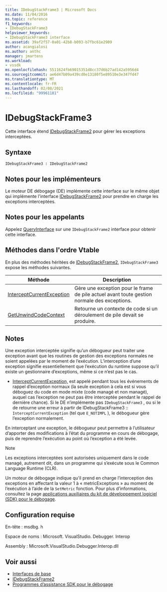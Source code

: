 ```yaml
---
title: IDebugStackFrame3 | Microsoft Docs
ms.date: 11/04/2016
ms.topic: reference
f1_keywords:
- IDebugStackFrame3
helpviewer_keywords:
- IDebugStackFrame3 interface
ms.assetid: 39af2f57-0a01-42b8-b093-b7fbc61e2909
author: acangialosi
ms.author: anthc
manager: jmartens
ms.workload:
- vssdk
ms.openlocfilehash: 5511624fb69015351d8cc37d6b27ad142a5956d4
ms.sourcegitcommit: ae6d47b09a439cd0e13180f5e89510e3e347fd47
ms.translationtype: MT
ms.contentlocale: fr-FR
ms.lasthandoff: 02/08/2021
ms.locfileid: "99961181"
---
```

# <a name="idebugstackframe3"></a>IDebugStackFrame3
Cette interface étend [IDebugStackFrame2](../../../extensibility/debugger/reference/idebugstackframe2.md) pour gérer les exceptions interceptées.

## <a name="syntax"></a>Syntaxe

```
IDebugStackFrame3 : IDebugStackFrame2
```

## <a name="notes-for-implementers"></a>Notes pour les implémenteurs
 Le moteur DE débogage (DE) implémente cette interface sur le même objet qui implémente l’interface [IDebugStackFrame2](../../../extensibility/debugger/reference/idebugstackframe2.md) pour prendre en charge les exceptions interceptées.

## <a name="notes-for-callers"></a>Notes pour les appelants
 Appelez [QueryInterface](/cpp/atl/queryinterface) sur une `IDebugStackFrame2` interface pour obtenir cette interface.

## <a name="methods-in-vtable-order"></a>Méthodes dans l'ordre Vtable
 En plus des méthodes héritées de [IDebugStackFrame2](../../../extensibility/debugger/reference/idebugstackframe2.md), `IDebugStackFrame3` expose les méthodes suivantes.

|Méthode|Description|
|------------|-----------------|
|[InterceptCurrentException](../../../extensibility/debugger/reference/idebugstackframe3-interceptcurrentexception.md)|Gère une exception pour le frame de pile actuel avant toute gestion normale des exceptions.|
|[GetUnwindCodeContext](../../../extensibility/debugger/reference/idebugstackframe3-getunwindcodecontext.md)|Retourne un contexte de code si un déroulement de pile devait se produire.|

## <a name="remarks"></a>Notes
 Une exception interceptée signifie qu’un débogueur peut traiter une exception avant que les routines de gestion des exceptions normales ne soient appelées par le moment de l’exécution. L’interception d’une exception signifie essentiellement que l’exécution du runtime suppose qu’il existe un gestionnaire d’exceptions, même si ce n’est pas le cas.

- [InterceptCurrentException,](../../../extensibility/debugger/reference/idebugstackframe3-interceptcurrentexception.md) est appelé pendant tous les événements de rappel d’exception normaux (la seule exception à cela est si vous déboguez du code en mode mixte (code managé et non managé), auquel cas l’exception ne peut pas être interceptée pendant le rappel de dernière chance). Si le DE n’implémente pas `IDebugStackFrame3` , ou si le de retourne une erreur à partir de IDebugStackFrame3 :: `InterceptCurrentException` (tel que `E_NOTIMPL` ), le débogueur gère l’exception normalement.

 En interceptant une exception, le débogueur peut permettre à l’utilisateur d’apporter des modifications à l’état du programme en cours de débogage, puis de reprendre l’exécution au point où l’exception a été levée.

> [!NOTE]
> Les exceptions interceptées sont autorisées uniquement dans le code managé, autrement dit, dans un programme qui s’exécute sous le Common Language Runtime (CLR).

 Un moteur de débogage indique qu’il prend en charge l’interception des exceptions en affectant la valeur 1 à « metricExceptions » au moment de l’exécution à l’aide de la `SetMetric` fonction. Pour plus d’informations, consultez la page [applications auxiliaires du kit de développement logiciel (SDK) pour le débogage](../../../extensibility/debugger/reference/sdk-helpers-for-debugging.md).

## <a name="requirements"></a>Configuration requise
 En-tête : msdbg. h

 Espace de noms : Microsoft. VisualStudio. Debugger. Interop

 Assembly : Microsoft.VisualStudio.Debugger.Interop.dll

## <a name="see-also"></a>Voir aussi
- [Interfaces de base](../../../extensibility/debugger/reference/core-interfaces.md)
- [IDebugStackFrame2](../../../extensibility/debugger/reference/idebugstackframe2.md)
- [Programmes d’assistance SDK pour le débogage](../../../extensibility/debugger/reference/sdk-helpers-for-debugging.md)
